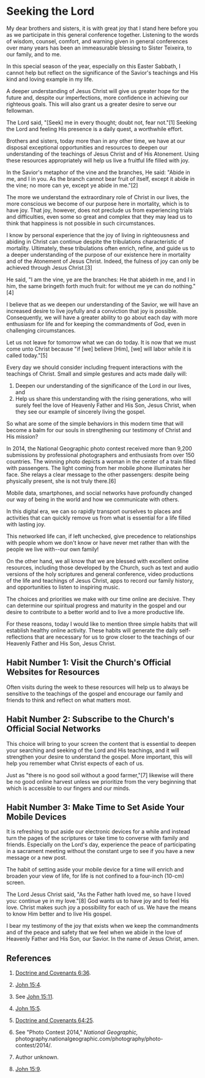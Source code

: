 # Seeking the Lord

My dear brothers and sisters, it is with great joy that I stand here before
you as we participate in this general conference together. Listening to the
words of wisdom, counsel, comfort, and warning given in general conferences
over many years has been an immeasurable blessing to Sister Teixeira, to our
family, and to me.

In this special season of the year, especially on this Easter Sabbath, I
cannot help but reflect on the significance of the Savior's teachings and His
kind and loving example in my life.

A deeper understanding of Jesus Christ will give us greater hope for the
future and, despite our imperfections, more confidence in achieving our
righteous goals. This will also grant us a greater desire to serve our
fellowman.

The Lord said, "[Seek] me in every thought; doubt not, fear not."[1] Seeking
the Lord and feeling His presence is a daily quest, a worthwhile effort.

Brothers and sisters, today more than in any other time, we have at our
disposal exceptional opportunities and resources to deepen our understanding
of the teachings of Jesus Christ and of His Atonement. Using these resources
appropriately will help us live a fruitful life filled with joy.

In the Savior's metaphor of the vine and the branches, He said: "Abide in me,
and I in you. As the branch cannot bear fruit of itself, except it abide in
the vine; no more can ye, except ye abide in me."[2]

The more we understand the extraordinary role of Christ in our lives, the more
conscious we become of our purpose here in mortality, which is to have joy.
That joy, however, does not preclude us from experiencing trials and
difficulties, even some so great and complex that they may lead us to think
that happiness is not possible in such circumstances.

I know by personal experience that the joy of living in righteousness and
abiding in Christ can continue despite the tribulations characteristic of
mortality. Ultimately, these tribulations often enrich, refine, and guide us
to a deeper understanding of the purpose of our existence here in mortality
and of the Atonement of Jesus Christ. Indeed, the fulness of joy can only be
achieved through Jesus Christ.[3]

He said, "I am the vine, ye are the branches: He that abideth in me, and I in
him, the same bringeth forth much fruit: for without me ye can do nothing."[4]

I believe that as we deepen our understanding of the Savior, we will have an
increased desire to live joyfully and a conviction that joy is possible.
Consequently, we will have a greater ability to go about each day with more
enthusiasm for life and for keeping the commandments of God, even in
challenging circumstances.

Let us not leave for tomorrow what we can do today. It is now that we must
come unto Christ because "if [we] believe [Him], [we] will labor while it is
called today."[5]

Every day we should consider including frequent interactions with the
teachings of Christ. Small and simple gestures and acts made daily will:

  1. Deepen our understanding of the significance of the Lord in our lives, and 
  2. Help us share this understanding with the rising generations, who will surely feel the love of Heavenly Father and His Son, Jesus Christ, when they see our example of sincerely living the gospel. 

So what are some of the simple behaviors in this modern time that will become
a balm for our souls in strengthening our testimony of Christ and His mission?

In 2014, the National Geographic photo contest received more than 9,200
submissions by professional photographers and enthusiasts from over 150
countries. The winning photo depicts a woman in the center of a train filled
with passengers. The light coming from her mobile phone illuminates her face.
She relays a clear message to the other passengers: despite being physically
present, she is not truly there.[6]

Mobile data, smartphones, and social networks have profoundly changed our way
of being in the world and how we communicate with others.

In this digital era, we can so rapidly transport ourselves to places and
activities that can quickly remove us from what is essential for a life filled
with lasting joy.

This networked life can, if left unchecked, give precedence to relationships
with people whom we don't know or have never met rather than with the people
we live with--our own family!

On the other hand, we all know that we are blessed with excellent online
resources, including those developed by the Church, such as text and audio
versions of the holy scriptures and general conference, video productions of
the life and teachings of Jesus Christ, apps to record our family history, and
opportunities to listen to inspiring music.

The choices and priorities we make with our time online are decisive. They can
determine our spiritual progress and maturity in the gospel and our desire to
contribute to a better world and to live a more productive life.

For these reasons, today I would like to mention three simple habits that will
establish healthy online activity. These habits will generate the daily self-
reflections that are necessary for us to grow closer to the teachings of our
Heavenly Father and His Son, Jesus Christ.

## Habit Number 1: Visit the Church's Official Websites for Resources

Often visits during the week to these resources will help us to always be
sensitive to the teachings of the gospel and encourage our family and friends
to think and reflect on what matters most.

## Habit Number 2: Subscribe to the Church's Official Social Networks

This choice will bring to your screen the content that is essential to deepen
your searching and seeking of the Lord and His teachings, and it will
strengthen your desire to understand the gospel. More important, this will
help you remember what Christ expects of each of us.

Just as "there is no good soil without a good farmer,"[7] likewise will there
be no good online harvest unless we prioritize from the very beginning that
which is accessible to our fingers and our minds.

## Habit Number 3: Make Time to Set Aside Your Mobile Devices

It is refreshing to put aside our electronic devices for a while and instead
turn the pages of the scriptures or take time to converse with family and
friends. Especially on the Lord's day, experience the peace of participating
in a sacrament meeting without the constant urge to see if you have a new
message or a new post.

The habit of setting aside your mobile device for a time will enrich and
broaden your view of life, for life is not confined to a four-inch (10-cm)
screen.

The Lord Jesus Christ said, "As the Father hath loved me, so have I loved you:
continue ye in my love."[8] God wants us to have joy and to feel His love.
Christ makes such joy a possibility for each of us. We have the means to know
Him better and to live His gospel.

I bear my testimony of the joy that exists when we keep the commandments and
of the peace and safety that we feel when we abide in the love of Heavenly
Father and His Son, our Savior. In the name of Jesus Christ, amen.

## References

  1. [Doctrine and Covenants 6:36](https://www.lds.org/scriptures/dc-testament/dc/6.36?lang=eng#35).

  2. [John 15:4](https://www.lds.org/scriptures/nt/john/15.4?lang=eng#3).

  3. See [John 15:11](https://www.lds.org/scriptures/nt/john/15.11?lang=eng#10).

  4. [John 15:5](https://www.lds.org/scriptures/nt/john/15.5?lang=eng#4).

  5. [Doctrine and Covenants 64:25](https://www.lds.org/scriptures/dc-testament/dc/64.25?lang=eng#24).

  6. See "Photo Contest 2014," _National Geographic,_ photography.nationalgeographic.com/photography/photo-contest/2014/.

  7. Author unknown.

  8. [John 15:9](https://www.lds.org/scriptures/nt/john/15.9?lang=eng#8).

